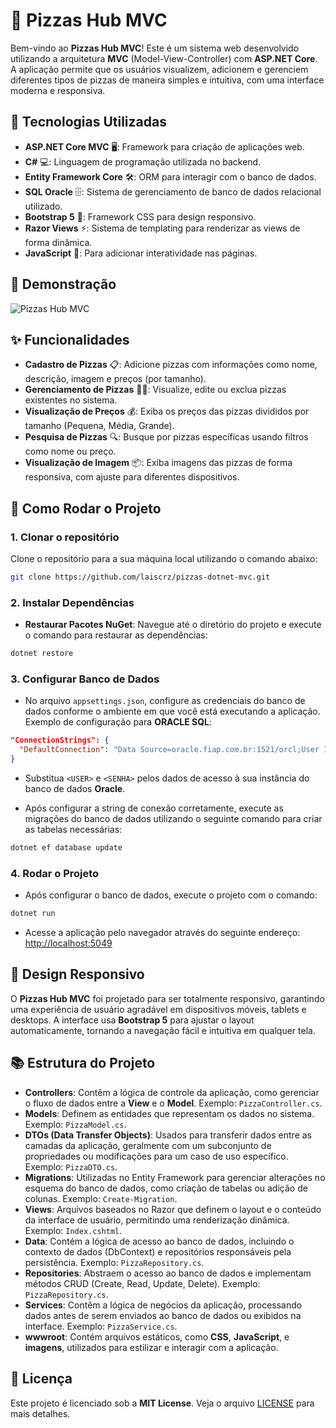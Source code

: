 # 🍕 **Pizzas Hub MVC**

Bem-vindo ao **Pizzas Hub MVC**! Este é um sistema web desenvolvido utilizando a arquitetura **MVC** (Model-View-Controller) com **ASP.NET Core**. A aplicação permite que os usuários visualizem, adicionem e gerenciem diferentes tipos de pizzas de maneira simples e intuitiva, com uma interface moderna e responsiva.

## 🚀 **Tecnologias Utilizadas**

- **ASP.NET Core MVC** 🖥️: Framework para criação de aplicações web.
- **C#** 💻: Linguagem de programação utilizada no backend.
- **Entity Framework Core** 🛠️: ORM para interagir com o banco de dados.
- **SQL Oracle** 🗄️: Sistema de gerenciamento de banco de dados relacional utilizado.
- **Bootstrap 5** 🎨: Framework CSS para design responsivo.
- **Razor Views** ⚡: Sistema de templating para renderizar as views de forma dinâmica.
- **JavaScript** 🧩: Para adicionar interatividade nas páginas.

## 📸 **Demonstração**

![Pizzas Hub MVC](https://github.com/user-attachments/assets/5bfebb09-102a-49dc-af68-ad37e61ba5d6)

## ✨ **Funcionalidades**

- **Cadastro de Pizzas** 📋: Adicione pizzas com informações como nome, descrição, imagem e preços (por tamanho).
- **Gerenciamento de Pizzas** 🧑‍🍳: Visualize, edite ou exclua pizzas existentes no sistema.
- **Visualização de Preços** 💰: Exiba os preços das pizzas divididos por tamanho (Pequena, Média, Grande).
- **Pesquisa de Pizzas** 🔍: Busque por pizzas específicas usando filtros como nome ou preço.
- **Visualização de Imagem** 📦: Exiba imagens das pizzas de forma responsiva, com ajuste para diferentes dispositivos.

## 🔧 **Como Rodar o Projeto**

### 1. **Clonar o repositório**
Clone o repositório para a sua máquina local utilizando o comando abaixo:

```bash
git clone https://github.com/laiscrz/pizzas-dotnet-mvc.git
```

### 2. **Instalar Dependências**

- **Restaurar Pacotes NuGet**: Navegue até o diretório do projeto e execute o comando para restaurar as dependências:

```bash
dotnet restore
```

### 3. **Configurar Banco de Dados**

- No arquivo `appsettings.json`, configure as credenciais do banco de dados conforme o ambiente em que você está executando a aplicação. Exemplo de configuração para **ORACLE SQL**:

```json
"ConnectionStrings": {
  "DefaultConnection": "Data Source=oracle.fiap.com.br:1521/orcl;User ID=<USER>;Password=<SENHA>;"
}
```

- Substitua `<USER>` e `<SENHA>` pelos dados de acesso à sua instância do banco de dados **Oracle**.

- Após configurar a string de conexão corretamente, execute as migrações do banco de dados utilizando o seguinte comando para criar as tabelas necessárias:

```bash
dotnet ef database update
```

### 4. **Rodar o Projeto**

- Após configurar o banco de dados, execute o projeto com o comando:

```bash
dotnet run
```

- Acesse a aplicação pelo navegador através do seguinte endereço:  
  [http://localhost:5049](http://localhost:5049)

## 🎨 **Design Responsivo**

O **Pizzas Hub MVC** foi projetado para ser totalmente responsivo, garantindo uma experiência de usuário agradável em dispositivos móveis, tablets e desktops. A interface usa **Bootstrap 5** para ajustar o layout automaticamente, tornando a navegação fácil e intuitiva em qualquer tela.

## 📚 **Estrutura do Projeto**

- **Controllers**: Contêm a lógica de controle da aplicação, como gerenciar o fluxo de dados entre a **View** e o **Model**. Exemplo: `PizzaController.cs`.
- **Models**: Definem as entidades que representam os dados no sistema. Exemplo: `PizzaModel.cs`.
- **DTOs (Data Transfer Objects)**: Usados para transferir dados entre as camadas da aplicação, geralmente com um subconjunto de propriedades ou modificações para um caso de uso específico. Exemplo: `PizzaDTO.cs`.
- **Migrations**: Utilizadas no Entity Framework para gerenciar alterações no esquema do banco de dados, como criação de tabelas ou adição de colunas. Exemplo: `Create-Migration`.
- **Views**: Arquivos baseados no Razor que definem o layout e o conteúdo da interface de usuário, permitindo uma renderização dinâmica. Exemplo: `Index.cshtml`.
- **Data**: Contém a lógica de acesso ao banco de dados, incluindo o contexto de dados (DbContext) e repositórios responsáveis pela persistência. Exemplo: `PizzaRepository.cs`.
- **Repositories**: Abstraem o acesso ao banco de dados e implementam métodos CRUD (Create, Read, Update, Delete). Exemplo: `PizzaRepository.cs`.
- **Services**: Contêm a lógica de negócios da aplicação, processando dados antes de serem enviados ao banco de dados ou exibidos na interface. Exemplo: `PizzaService.cs`.
- **wwwroot**: Contém arquivos estáticos, como **CSS**, **JavaScript**, e **imagens**, utilizados para estilizar e interagir com a aplicação.
  

## 📝 **Licença**

Este projeto é licenciado sob a **MIT License**. Veja o arquivo [LICENSE](LICENSE) para mais detalhes.

